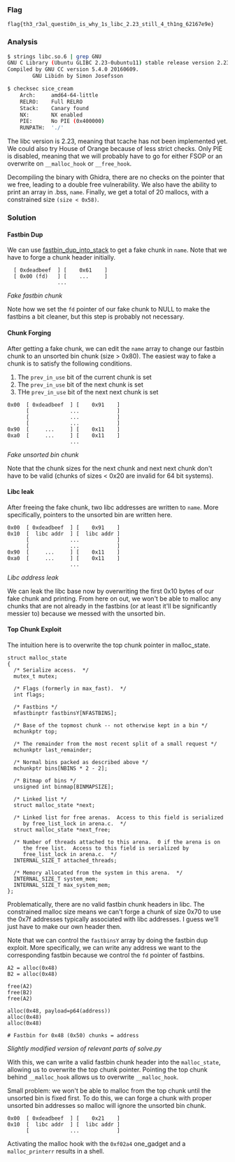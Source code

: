 ### Flag

```
flag{th3_r3al_questi0n_is_why_1s_libc_2.23_still_4_th1ng_62167e9e}
```

### Analysis

```bash
$ strings libc.so.6 | grep GNU
GNU C Library (Ubuntu GLIBC 2.23-0ubuntu11) stable release version 2.23, by Roland McGrath et al.
Compiled by GNU CC version 5.4.0 20160609.
        GNU Libidn by Simon Josefsson

$ checksec sice_cream
    Arch:     amd64-64-little
    RELRO:    Full RELRO
    Stack:    Canary found
    NX:       NX enabled
    PIE:      No PIE (0x400000)
    RUNPATH:  './'

```

The libc version is 2.23, meaning that tcache has not been implemented yet. We could also try House of Orange because of less strict checks. Only PIE is disabled, meaning that we will probably have to go for either FSOP or an overwrite on `__malloc_hook` or `__free_hook`. 

Decompiling the binary with Ghidra, there are no checks on the pointer that we free, leading to a double free vulnerability. We also have the ability to print an array in .bss, `name`. Finally, we get a total of 20 mallocs, with a constrained size `(size < 0x58)`.  

<!--more-->

### Solution

#### Fastbin Dup
We can use [fastbin_dup_into_stack](https://github.com/shellphish/how2heap/blob/master/glibc_2.25/fastbin_dup_into_stack.c) to get a fake chunk in `name`. Note that we have to forge a chunk header initially. 

```
  [ 0xdeadbeef  ] [    0x61    ]
  [ 0x00 (fd)   ] [    ...     ]
                ...               
```
_Fake fastbin chunk_

Note how we set the `fd` pointer of our fake chunk to NULL to make the fastbins a bit cleaner, but this step is probably not necessary. 

#### Chunk Forging
After getting a fake chunk, we can edit the `name` array to change our fastbin chunk to an unsorted bin chunk (size > 0x80). The easiest way to fake a chunk is to satisfy the following conditions. 

1. The `prev_in_use` bit of the current chunk is set
2. The `prev_in_use` bit of the next chunk is set
3. THe `prev_in_use` bit of the next next chunk is set

```
0x00  [ 0xdeadbeef  ] [    0x91    ]
      [             ...            ]
      [             ...            ]
      [             ...            ]
0x90  [     ...     ] [    0x11    ]
0xa0  [     ...     ] [    0x11    ]
                    ...               
``` 
*Fake unsorted bin chunk*

Note that the chunk sizes for the next chunk and next next chunk don't have to be valid (chunks of sizes < 0x20 are invalid for 64 bit systems). 

#### Libc leak
After freeing the fake chunk, two libc addresses are written to `name`. More specifically, pointers to the unsorted bin are written here. 
```
0x00  [ 0xdeadbeef  ] [    0x91    ]
0x10  [  libc addr  ] [  libc addr ]
      [             ...            ]
      [             ...            ]
0x90  [     ...     ] [    0x11    ]
0xa0  [     ...     ] [    0x11    ]
                    ...               
``` 
*Libc address leak*

We can leak the libc base now by overwriting the first 0x10 bytes of our fake chunk and printing. From here on out, we won't be able to malloc any chunks that are not already in the fastbins (or at least it'll be significantly messier to) because we messed with the unsorted bin. 

#### Top Chunk Exploit
The intuition here is to overwrite the top chunk pointer in malloc_state. 
```
struct malloc_state
{
  /* Serialize access.  */
  mutex_t mutex;

  /* Flags (formerly in max_fast).  */
  int flags;

  /* Fastbins */
  mfastbinptr fastbinsY[NFASTBINS];

  /* Base of the topmost chunk -- not otherwise kept in a bin */
  mchunkptr top;

  /* The remainder from the most recent split of a small request */
  mchunkptr last_remainder;   

  /* Normal bins packed as described above */
  mchunkptr bins[NBINS * 2 - 2];

  /* Bitmap of bins */
  unsigned int binmap[BINMAPSIZE];

  /* Linked list */
  struct malloc_state *next;

  /* Linked list for free arenas.  Access to this field is serialized
     by free_list_lock in arena.c.  */
  struct malloc_state *next_free;

  /* Number of threads attached to this arena.  0 if the arena is on
     the free list.  Access to this field is serialized by
     free_list_lock in arena.c.  */
  INTERNAL_SIZE_T attached_threads;

  /* Memory allocated from the system in this arena.  */
  INTERNAL_SIZE_T system_mem;
  INTERNAL_SIZE_T max_system_mem;
};
```

Problematically, there are no valid fastbin chunk headers in libc. The constrained malloc size means we can't forge a chunk of size 0x70 to use the 0x7f addresses typically associated with libc addresses. I guess we'll just have to make our own header then. 

Note that we can control the `fastbinsY` array by doing the fastbin dup exploit. More specifically, we can write any address we want to the corresponding fastbin because we control the `fd` pointer of fastbins. 

```
A2 = alloc(0x48)
B2 = alloc(0x48)

free(A2)
free(B2)
free(A2)

alloc(0x48, payload=p64(address))
alloc(0x48)
alloc(0x48)

# Fastbin for 0x48 (0x50) chunks = address
```
*Slightly modified version of relevant parts of solve.py*

With this, we can write a valid fastbin chunk header into the `malloc_state`, allowing us to overwrite the top chunk pointer. Pointing the top chunk behind `__malloc_hook` allows us to overwrite `__malloc_hook`. 

Small problem: we won't be able to malloc from the top chunk until the unsorted bin is fixed first. To do this, we can forge a chunk with proper unsorted bin addresses so malloc will ignore the unsorted bin chunk. 
```
0x00  [ 0xdeadbeef  ] [    0x21    ]
0x10  [  libc addr  ] [  libc addr ]
      [             ...            ]   
``` 

Activating the malloc hook with the `0xf02a4` one_gadget and a `malloc_printerr` results in a shell.
